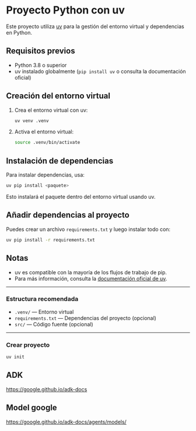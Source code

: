 # Proyecto Python con uv

Este proyecto utiliza [uv](https://github.com/astral-sh/uv) para la gestión del entorno virtual y dependencias en Python.

## Requisitos previos
- Python 3.8 o superior
- uv instalado globalmente (`pip install uv` o consulta la documentación oficial)

## Creación del entorno virtual

1. Crea el entorno virtual con uv:
   ```sh
   uv venv .venv
   ```
2. Activa el entorno virtual:
   ```sh
   source .venv/bin/activate
   ```

## Instalación de dependencias

Para instalar dependencias, usa:
```sh
uv pip install <paquete>
```
Esto instalará el paquete dentro del entorno virtual usando uv.

## Añadir dependencias al proyecto

Puedes crear un archivo `requirements.txt` y luego instalar todo con:
```sh
uv pip install -r requirements.txt
```

## Notas
- uv es compatible con la mayoría de los flujos de trabajo de pip.
- Para más información, consulta la [documentación oficial de uv](https://github.com/astral-sh/uv).

---

### Estructura recomendada
- `.venv/` — Entorno virtual
- `requirements.txt` — Dependencias del proyecto (opcional)
- `src/` — Código fuente (opcional)

---

### Crear proyecto
```sh
uv init
```

## ADK
https://google.github.io/adk-docs

## Model google
https://google.github.io/adk-docs/agents/models/
